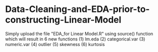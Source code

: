 # Data-Cleaning-and-EDA-prior-to-constructing-Linear-Model
Simply upload the file "EDA_for Linear Model.R" using source() function which will result in 6 new functions (1) lm.eda (2) categorical.var (3) numeric.var (4) outlier (5) skewness (6) kurtosis

